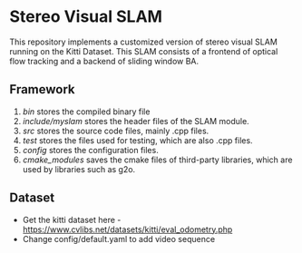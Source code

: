 # Stereo Visual SLAM

This repository implements a customized version of stereo visual SLAM running on the Kitti Dataset.
This SLAM consists of a frontend of optical flow tracking and a backend of sliding window BA.

## Framework
1. <i> bin </i> stores the compiled binary file
2. <i>include/myslam</i>  stores the header files of the SLAM module.
3. <i>src</i> stores the source code files, mainly .cpp files.
4. <i>test</i> stores the files used for testing, which are also .cpp files.
5. <i>config</i> stores the configuration files.
6. <i>cmake_modules</i> saves the cmake files of third-party libraries, which are used by libraries such as g2o.

## Dataset

* Get the kitti dataset here - https://www.cvlibs.net/datasets/kitti/eval_odometry.php
* Change config/default.yaml to add video sequence
